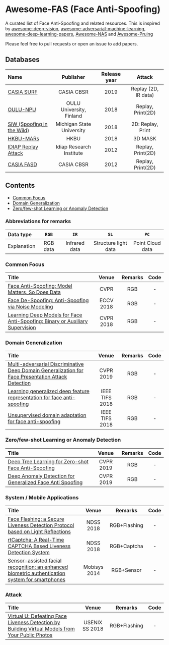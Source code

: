 # Awesome-FAS (Face Anti-Spoofing)

A curated list of Face Anti-Spoofing and related resources. This is inspired by [awesome-deep-vision](https://github.com/kjw0612/awesome-deep-vision), [awesome-adversarial-machine-learning](https://github.com/yenchenlin/awesome-adversarial-machine-learning), [awesome-deep-learning-papers](https://github.com/terryum/awesome-deep-learning-papers), [Awesome-NAS](https://github.com/D-X-Y/Awesome-NAS) and [Awesome-Pruing](https://github.com/he-y/Awesome-Pruning)


Please feel free to pull requests or open an issue to add papers.

## Databases
|  Name  | Publisher | Release year | Attack | 
|:--------|:--------:|:--------:|:--------:|
|[CASIA SURF](https://www.researchgate.net/publication/329388462_CASIA-SURF_A_Dataset_and_Benchmark_for_Large-scale_Multi-modal_Face_Anti-spoofing)|CASIA CBSR|2019|Replay (2D, IR data)|
|[OULU-NPU](https://sites.google.com/site/oulunpudatabase/)| OULU University, Finland | 2018|Replay, Print(2D)|
|[SiW (Spoofing in the Wild)](http://cvlab.cse.msu.edu/spoof-in-the-wild-siw-face-anti-spoofing-database.html)| Michigan State University| 2018 |2D: Replay, Print|
|[HKBU-MARs](http://rds.comp.hkbu.edu.hk/mars/)|HKBU|2018|3D MASK|
|[IDIAP Replay Attack](https://www.idiap.ch/dataset/replayattack)|Idiap Research Institute|2012|Replay, Print(2D)|
|[CASIA FASD](http://www.cbsr.ia.ac.cn/english/FASDB_Agreement/Agreement.pdf)| CASIA CBSR |2012|Replay, Print(2D)|

## Contents
- [Common Focus](#Common-Focus)
- [Domain Generalization](#Domain-Generalization)
- [Zero/few-shot Learning or Anomaly Detection](#Zero/few-shot-Learning-or-Anomaly-Detection)






### Abbreviations for remarks

|  Data type |  `RGB` |  `IR`   |`SL`|`PC`|
|:------------|:--------------:|:----------------------:|:----------:|:----------:|
| Explanation | RGB data| Infrared data | Structure light data | Point Cloud data|

### Common Focus
|  Title  | Venue | Remarks | Code |
|:--------|:--------:|:--------:|:--------:|
|[Face Anti-Spoofing: Model Matters, So Does Data](https://yuan-gao.net/pdf/CVPR2019%20-%20antispoofing.pdf)|CVPR|RGB|-|
|[Face De-Spoofing: Anti-Spoofing via Noise Modeling](https://arxiv.org/abs/1807.09968)|ECCV 2018|RGB|-|
|[Learning Deep Models for Face Anti-Spoofing: Binary or Auxiliary Supervision](http://cvlab.cse.msu.edu/pdfs/Liu_Jourabloo_Liu_CVPR2018.pdf)|CVPR 2018|RGB|-|

### Domain Generalization
|  Title  | Venue | Remarks | Code |
|:--------|:--------:|:--------:|:--------:|
|[Multi-adversarial Discriminative Deep Domain Generalization for Face Presentation Attack Detection](http://openaccess.thecvf.com/content_CVPR_2019/papers/Shao_Multi-Adversarial_Discriminative_Deep_Domain_Generalization_for_Face_Presentation_Attack_Detection_CVPR_2019_paper.pdf)|CVPR 2019|RGB|-|
|[Learning generalized deep feature representation for face anti-spoofing](https://rose.ntu.edu.sg/Publications/Documents/Face%20Spoofing%20Detection/Learning%20Generalized%20Deep%20Feature%20Representation%20for%20Face%20Anti-Spoofing.pdf)|IEEE TIFS 2018|RGB|-|
|[Unsupervised domain adaptation for face anti-spoofing](https://ieeexplore.ieee.org/document/8279564)|IEEE TIFS 2018|RGB|-|

### Zero/few-shot Learning or Anomaly Detection
|  Title  | Venue | Remarks | Code |
|:--------|:--------:|:--------:|:--------:|
|[Deep Tree Learning for Zero-shot Face Anti-Spoofing](http://cvlab.cse.msu.edu/pdfs/Liu_Stehouwer_Jourabloo_Liu_CVPR2019.pdf)|CVPR 2019|RGB|-|
|[Deep Anomaly Detection for Generalized Face Anti Spoofing](http://openaccess.thecvf.com/content_CVPRW_2019/papers/CFS/Perez-Cabo_Deep_Anomaly_Detection_for_Generalized_Face_Anti-Spoofing_CVPRW_2019_paper.pdf)|CVPR 2019|RGB|-|


### System / Mobile Applications
|  Title  | Venue | Remarks | Code |
|:--------|:--------:|:--------:|:--------:|
|[Face Flashing: a Secure Liveness Detection Protocol based on Light Reflections](https://arxiv.org/pdf/1801.01949.pdf)|NDSS 2018|RGB+Flashing|-|
|[rtCaptcha: A Real-Time CAPTCHA Based Liveness Detection System](https://pdfs.semanticscholar.org/1fb3/99bf4122b5b25ae7784ca73f9b1be6a91cde.pdf)|NDSS 2018|RGB+Captcha|-|
|[Sensor-assisted facial recognition: an enhanced biometric authentication system for smartphones](http://qurinet.ucdavis.edu/pubs/conf/shaxun-mobisys.pdf)|Mobisys 2014|RGB+Sensor|-|

### Attack
|  Title  | Venue | Remarks | Code |
|:--------|:--------:|:--------:|:--------:|
|[Virtual U: Defeating Face Liveness Detection by Building Virtual Models from Your Public Photos](https://www.usenix.org/system/files/conference/usenixsecurity16/sec16_paper_xu.pdf)|USENIX SS 2018|RGB+Flashing|-|












